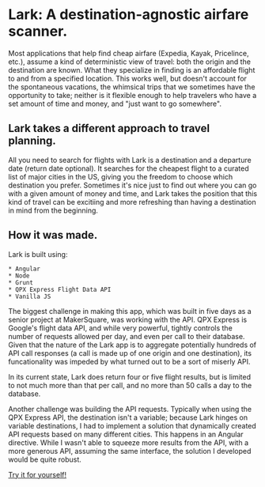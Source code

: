 Lark: A destination-agnostic airfare scanner.
=============================================

Most applications that help find cheap airfare (Expedia, Kayak, Pricelince, etc.), assume a kind of deterministic view of travel: both the origin and the destination are known.  What they specialize in finding is an affordable flight to and from a specified location.  This works well, but doesn't account for the spontaneous vacations, the whimsical trips that we sometimes have the opportunity to take; neither is it flexible enough to help travelers who have a set amount of time and money, and "just want to go somewhere".

Lark takes a different approach to travel planning.
---------------------------------------------------

All you need to search for flights with Lark is a destination and a departure date (return date optional). It searches for the cheapest flight to a curated list of major cities in the US, giving you the freedom to choose which destination you prefer.  Sometimes it's nice just to find out where you can go with a given amount of money and time, and Lark takes the position that this kind of travel can be excitiing and more refreshing than having a destination in mind from the beginning.

How it was made.
----------------

Lark is built using:

	* Angular
	* Node
	* Grunt
	* QPX Express Flight Data API
	* Vanilla JS

The biggest challenge in making this app, which was built in five days as a senior project at MakerSquare, was working with the API.  QPX Express is Google's flight data API, and while very powerful, tightly controls the number of requests allowed per day, and even per call to their database.  Given that the nature of the Lark app is to aggregate potentially hundreds of API call responses (a call is made up of one origin and one destination), its funcationality was impeded by what turned out to be a sort of miserly API.  

In its current state, Lark does return four or five flight results, but is limited to not much more than that per call, and no more than 50 calls a day to the database.

Another challenge was building the API requests.  Typically when using the QPX Express API, the destination isn't a variable; because Lark hinges on variable destinations, I had to implement a solution that dynamically created API requests based on many different cities.  This happens in an Angular directive.  While I wasn't able to squeeze more results from the API, with a more generous API, assuming the same interface, the solution I developed would be quite robust.

[Try it for yourself!](http://development.vulture.divshot.io/#/search)

